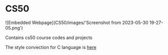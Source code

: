 # CS50
![Embedded Webpage](CS50/images/'Screenshot from 2023-05-30 19-27-05.png')

Contains cs50 course codes and projects

The style convection for C language is [here](https://cs50.readthedocs.io/style/c/)